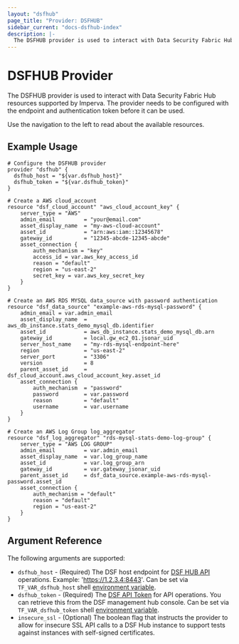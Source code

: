 ```yaml
---
layout: "dsfhub"
page_title: "Provider: DSFHUB"
sidebar_current: "docs-dsfhub-index"
description: |-
  The DSFHUB provider is used to interact with Data Security Fabric Hub resources supported by Imperva. The provider needs to be configured with the endpoint and authentication token before it can be used.
---
```


# DSFHUB Provider

The DSFHUB provider is used to interact with Data Security Fabric Hub resources supported by Imperva. The provider needs to be configured with the endpoint and authentication token before it can be used.

Use the navigation to the left to read about the available resources.

## Example Usage

```hcl
# Configure the DSFHUB provider
provider "dsfhub" {
  dsfhub_host = "${var.dsfhub_host}"
  dsfhub_token = "${var.dsfhub_token}"
}

# Create a AWS cloud_account
resource "dsf_cloud_account" "aws_cloud_account_key" {
	server_type = "AWS"
	admin_email         = "your@email.com"	
	asset_display_name  = "my-aws-cloud-account"	
	asset_id            = "arn:aws:iam::12345678"
	gateway_id          = "12345-abcde-12345-abcde"
	asset_connection {
		auth_mechanism = "key"
		access_id = var.aws_key_access_id
		reason = "default" 
		region = "us-east-2" 
		secret_key = var.aws_key_secret_key
	}
}

# Create an AWS RDS MYSQL data_source with password authentication
resource "dsf_data_source" "example-aws-rds-mysql-password" {
	admin_email = var.admin_email
	asset_display_name  = aws_db_instance.stats_demo_mysql_db.identifier
	asset_id            = aws_db_instance.stats_demo_mysql_db.arn
	gateway_id          = local.gw_ec2_01.jsonar_uid
	server_host_name    = "my-rds-mysql-endpoint-here"
	region              = "us-east-2"
	server_port         = "3306"
	version             = 8
	parent_asset_id     = dsf_cloud_account.aws_cloud_account_key.asset_id
	asset_connection {
		auth_mechanism  = "password"
		password        = var.password
		reason          = "default" 
		username        = var.username
	}
}

# Create an AWS Log Group log_aggregator
resource "dsf_log_aggregator" "rds-mysql-stats-demo-log-group" {
	server_type = "AWS LOG GROUP"
	admin_email         = var.admin_email	
	asset_display_name  = var.log_group_name
	asset_id            = var.log_group_arn
	gateway_id          = var.gateway_jsonar_uid
	parent_asset_id     = dsf_data_source.example-aws-rds-mysql-password.asset_id	
	asset_connection {
		auth_mechanism = "default"
		reason = "default" 
		region = "us-east-2" 
	}
}
```

## Argument Reference

The following arguments are supported:

* `dsfhub_host` - (Required) The DSF host endpoint for [DSF HUB API](https://docs.imperva.com/bundle/v4.13-sonar-user-guide/page/84552.htm) operations. Example: 'https://1.2.3.4:8443'. Can be set via `TF_VAR_dsfhub_host` shell [environment variable](https://en.wikipedia.org/wiki/Environment_variable).
* `dsfhub_token` - (Required) The [DSF API Token](https://docs.imperva.com/bundle/v4.13-sonar-user-guide/page/84555.htm) for API operations. You can retrieve this from the DSF management hub console. Can be set via `TF_VAR_dsfhub_token` shell [environment variable](https://en.wikipedia.org/wiki/Environment_variable).  
* `insecure_ssl` - (Optional) The boolean flag that instructs the provider to allow for insecure SSL API calls to a DSF Hub instance to support tests against instances with self-signed certificates.
